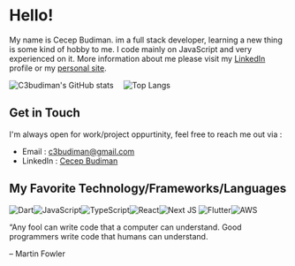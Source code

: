 # Hello!

My name is Cecep Budiman. im a full stack developer, learning a new thing is some kind of hobby to me.
I code mainly on JavaScript and very experienced on it. More information about me please visit my [LinkedIn](https://www.linkedin.com/in/c3budiman/) profile or my [personal site](https://c4budiman.com/).

![C3budiman's GitHub stats](https://github-stats-six.vercel.app/api?username=c3budiman&count_private=true&show_icons=true&theme=vue&line_height=20)
<span style="display:inline-block; width: 10px;"></span>
![Top Langs](https://github-stats-six.vercel.app/api/top-langs/?username=c3budiman&show_icons=true&layout=compact&theme=vue&count_private=truecount_private=true)

## Get in Touch
I'm always open for work/project oppurtinity, feel free to reach me out via :
- Email : [c3budiman@gmail.com](mailto:c3budiman@gmail.com)
- LinkedIn : [Cecep Budiman](https://www.linkedin.com/in/c3budiman/)

## My Favorite Technology/Frameworks/Languages
<img alt="Dart" src="https://img.shields.io/badge/dart-%230175C2.svg?style=for-the-badge&logo=dart&logoColor=white"/><img alt="JavaScript" src="https://img.shields.io/badge/javascript-%23323330.svg?style=for-the-badge&logo=javascript&logoColor=%23F7DF1E"/><img alt="TypeScript" src="https://img.shields.io/badge/typescript-%23007ACC.svg?style=for-the-badge&logo=typescript&logoColor=white"/><img alt="React" src="https://img.shields.io/badge/react-%2320232a.svg?style=for-the-badge&logo=react&logoColor=%2361DAFB"/><img alt="Next JS" src="https://img.shields.io/badge/nextjs-%23000000.svg?style=for-the-badge&logo=next.js&logoColor=white"/> <img alt="Flutter" src="https://img.shields.io/badge/Flutter-%2302569B.svg?style=for-the-badge&logo=Flutter&logoColor=white" /><img alt="AWS" src="https://img.shields.io/badge/AWS-%23FF9900.svg?style=for-the-badge&logo=amazon-aws&logoColor=white"/>

“Any fool can write code that a computer can understand. Good programmers write code that humans can understand.

– Martin Fowler
